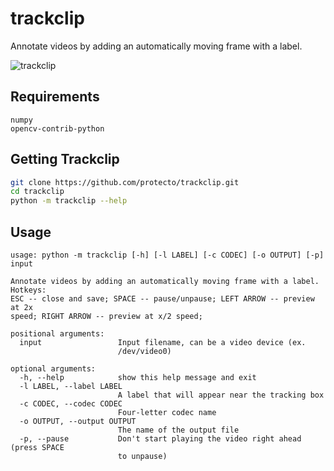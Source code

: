 # trackclip
Annotate videos by adding an automatically moving frame with a label.

![trackclip](docs/demo.gif)

## Requirements
```text
numpy
opencv-contrib-python
```

## Getting Trackclip

```bash
git clone https://github.com/protecto/trackclip.git
cd trackclip
python -m trackclip --help
```

## Usage
```text
usage: python -m trackclip [-h] [-l LABEL] [-c CODEC] [-o OUTPUT] [-p] input

Annotate videos by adding an automatically moving frame with a label. Hotkeys:
ESC -- close and save; SPACE -- pause/unpause; LEFT ARROW -- preview at 2x
speed; RIGHT ARROW -- preview at x/2 speed;

positional arguments:
  input                 Input filename, can be a video device (ex.
                        /dev/video0)

optional arguments:
  -h, --help            show this help message and exit
  -l LABEL, --label LABEL
                        A label that will appear near the tracking box
  -c CODEC, --codec CODEC
                        Four-letter codec name
  -o OUTPUT, --output OUTPUT
                        The name of the output file
  -p, --pause           Don't start playing the video right ahead (press SPACE
                        to unpause)

```

